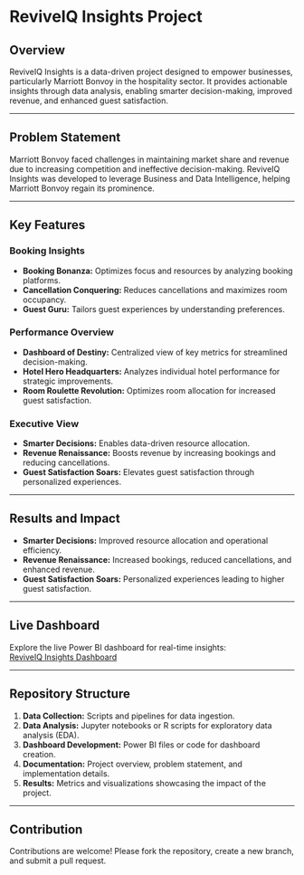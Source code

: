 # ReviveIQ Insights Project

## Overview
ReviveIQ Insights is a data-driven project designed to empower businesses, particularly Marriott Bonvoy in the hospitality sector. It provides actionable insights through data analysis, enabling smarter decision-making, improved revenue, and enhanced guest satisfaction.

---

## Problem Statement
Marriott Bonvoy faced challenges in maintaining market share and revenue due to increasing competition and ineffective decision-making. ReviveIQ Insights was developed to leverage Business and Data Intelligence, helping Marriott Bonvoy regain its prominence.

---

## Key Features

### Booking Insights
- **Booking Bonanza:** Optimizes focus and resources by analyzing booking platforms.
- **Cancellation Conquering:** Reduces cancellations and maximizes room occupancy.
- **Guest Guru:** Tailors guest experiences by understanding preferences.

### Performance Overview
- **Dashboard of Destiny:** Centralized view of key metrics for streamlined decision-making.
- **Hotel Hero Headquarters:** Analyzes individual hotel performance for strategic improvements.
- **Room Roulette Revolution:** Optimizes room allocation for increased guest satisfaction.

### Executive View
- **Smarter Decisions:** Enables data-driven resource allocation.
- **Revenue Renaissance:** Boosts revenue by increasing bookings and reducing cancellations.
- **Guest Satisfaction Soars:** Elevates guest satisfaction through personalized experiences.

---

## Results and Impact
- **Smarter Decisions:** Improved resource allocation and operational efficiency.
- **Revenue Renaissance:** Increased bookings, reduced cancellations, and enhanced revenue.
- **Guest Satisfaction Soars:** Personalized experiences leading to higher guest satisfaction.

---

## Live Dashboard
Explore the live Power BI dashboard for real-time insights:  
[ReviveIQ Insights Dashboard](https://app.powerbi.com/view?r=eyJrIjoiYjA5NmQ2NDYtYzE2My00NjI4LTgzZGMtNGNlMzNhZjM2MGUzIiwidCI6ImVjMTNmZDcyLTI5OGYtNDNjYy1iNDI3LTQ1ZTlmNzJkZjA5ZCJ9&pageName=8051d57eeb39bc1085e4)

---

## Repository Structure
1. **Data Collection:** Scripts and pipelines for data ingestion.
2. **Data Analysis:** Jupyter notebooks or R scripts for exploratory data analysis (EDA).
3. **Dashboard Development:** Power BI files or code for dashboard creation.
4. **Documentation:** Project overview, problem statement, and implementation details.
5. **Results:** Metrics and visualizations showcasing the impact of the project.

---

## Contribution
Contributions are welcome! Please fork the repository, create a new branch, and submit a pull request.
